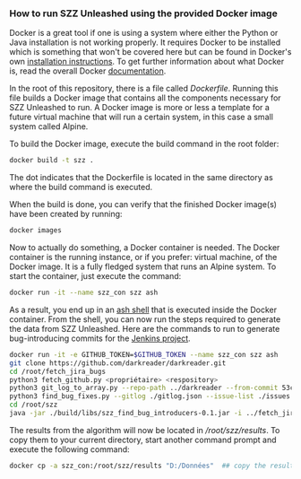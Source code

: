 ### How to run SZZ Unleashed using the provided Docker image

Docker is a great tool if one is using a system where either the Python or Java installation is not working properly. It requires Docker to be installed which is something that won't be covered here but can be found in Docker's own [installation instructions](https://docs.docker.com/install/). To get further information about what Docker is, read the overall Docker [documentation](https://docs.docker.com/).

In the root of this repository, there is a file called *Dockerfile*. Running this file builds a Docker image that contains all the components necessary for SZZ Unleashed to run. A Docker image is more or less a template for a future virtual machine that will run a certain system, in this case a small system called Alpine.

To build the Docker image, execute the build command in the root folder:

```bash
docker build -t szz .
```
The dot indicates that the Dockerfile is located in the same directory as where the build command is executed.

When the build is done, you can verify that the finished Docker image(s) have been created by running:
```bash
docker images
```

Now to actually do something, a Docker container is needed. The Docker container is the running instance, or if you prefer: virtual machine, of the Docker image. It is a fully fledged system that runs an Alpine system. To start the container, just execute the command:
```bash
docker run -it --name szz_con szz ash
```

As a result, you end up in an [ash shell](https://linux.die.net/man/1/ash) that is executed inside the Docker container. From the shell, you can now run the steps required to generate the data from SZZ Unleashed. Here are the commands to run to generate bug-introducing commits for the [Jenkins project](https://github.com/jenkinsci/jenkins).

```bash
docker run -it -e GITHUB_TOKEN=$GITHUB_TOKEN --name szz_con szz ash
git clone https://github.com/darkreader/darkreader.git
cd /root/fetch_jira_bugs
python3 fetch_github.py <propriétaire> <respository> 
python3 git_log_to_array.py --repo-path ../darkreader --from-commit 53c5923c28a333219cfe589911b5c7efc45b9975
python3 find_bug_fixes.py --gitlog ./gitlog.json --issue-list ./issues --gitlog-pattern "[Cc]loses #{nbr}\D|#{nbr}\D|[Ff]ixes #{nbr}\D"
cd /root/szz
java -jar ./build/libs/szz_find_bug_introducers-0.1.jar -i ../fetch_jira_bugs/issue_list.json -r ../darkreader
```

The results from the algorithm will now be located in */root/szz/results*. To copy them to your current directory, start another command prompt and execute the following command:

```bash
docker cp -a szz_con:/root/szz/results "D:/Données"  ## copy the results folder in container to hardware located in Path D:/Données 
```
